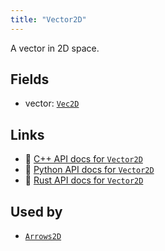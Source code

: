 ```yaml
---
title: "Vector2D"
---
```


A vector in 2D space.

## Fields

* vector: [`Vec2D`](../datatypes/vec2d.md)

## Links
 * 🌊 [C++ API docs for `Vector2D`](https://ref.rerun.io/docs/cpp/stable/structrerun_1_1components_1_1Vector2D.html?speculative-link)
 * 🐍 [Python API docs for `Vector2D`](https://ref.rerun.io/docs/python/stable/common/components?speculative-link#rerun.components.Vector2D)
 * 🦀 [Rust API docs for `Vector2D`](https://docs.rs/rerun/latest/rerun/components/struct.Vector2D.html?speculative-link)


## Used by

* [`Arrows2D`](../archetypes/arrows2d.md?speculative-link)
